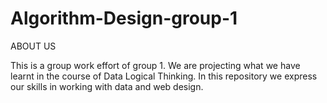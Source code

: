 # Algorithm-Design-group-1
ABOUT US

This is a group work effort of group 1. 
We are projecting what we have learnt in the course of Data Logical Thinking.
In this repository we express our skills in working with data and web design.
